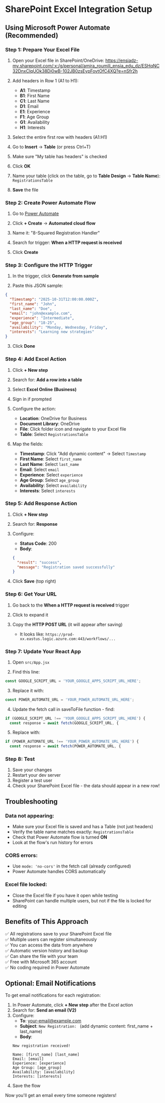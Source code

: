 # SharePoint Excel Integration Setup

## Using Microsoft Power Automate (Recommended)

### Step 1: Prepare Your Excel File

1. Open your Excel file in SharePoint/OneDrive:
   https://ensiadz-my.sharepoint.com/:x:/g/personal/amira_roumili_ensia_edu_dz/ESHqNC32DnxClqUOk38Di0wB-102JB0zsEypFovtOfC4XQ?e=nSfr2h

2. Add headers in Row 1 (A1 to H1):
   - **A1**: Timestamp
   - **B1**: First Name
   - **C1**: Last Name
   - **D1**: Email
   - **E1**: Experience
   - **F1**: Age Group
   - **G1**: Availability
   - **H1**: Interests

3. Select the entire first row with headers (A1:H1)

4. Go to **Insert** → **Table** (or press Ctrl+T)

5. Make sure "My table has headers" is checked

6. Click **OK**

7. Name your table (click on the table, go to **Table Design** → **Table Name**): `RegistrationsTable`

8. **Save** the file

### Step 2: Create Power Automate Flow

1. Go to [Power Automate](https://make.powerautomate.com)

2. Click **+ Create** → **Automated cloud flow**

3. Name it: "8-Squared Registration Handler"

4. Search for trigger: **When a HTTP request is received**

5. Click **Create**

### Step 3: Configure the HTTP Trigger

1. In the trigger, click **Generate from sample**

2. Paste this JSON sample:
```json
{
  "Timestamp": "2025-10-31T12:00:00.000Z",
  "first_name": "John",
  "last_name": "Doe",
  "email": "john@example.com",
  "experience": "Intermediate",
  "age_group": "18-25",
  "availability": "Monday, Wednesday, Friday",
  "interests": "Learning new strategies"
}
```

3. Click **Done**

### Step 4: Add Excel Action

1. Click **+ New step**

2. Search for: **Add a row into a table**

3. Select **Excel Online (Business)**

4. Sign in if prompted

5. Configure the action:
   - **Location**: OneDrive for Business
   - **Document Library**: OneDrive
   - **File**: Click folder icon and navigate to your Excel file
   - **Table**: Select `RegistrationsTable`

6. Map the fields:
   - **Timestamp**: Click "Add dynamic content" → Select `Timestamp`
   - **First Name**: Select `first_name`
   - **Last Name**: Select `last_name`
   - **Email**: Select `email`
   - **Experience**: Select `experience`
   - **Age Group**: Select `age_group`
   - **Availability**: Select `availability`
   - **Interests**: Select `interests`

### Step 5: Add Response Action

1. Click **+ New step**

2. Search for: **Response**

3. Configure:
   - **Status Code**: 200
   - **Body**: 
   ```json
   {
     "result": "success",
     "message": "Registration saved successfully"
   }
   ```

4. Click **Save** (top right)

### Step 6: Get Your URL

1. Go back to the **When a HTTP request is received** trigger

2. Click to expand it

3. Copy the **HTTP POST URL** (it will appear after saving)
   - It looks like: `https://prod-xx.eastus.logic.azure.com:443/workflows/...`

### Step 7: Update Your React App

1. Open `src/App.jsx`

2. Find this line:
```javascript
const GOOGLE_SCRIPT_URL = 'YOUR_GOOGLE_APPS_SCRIPT_URL_HERE';
```

3. Replace it with:
```javascript
const POWER_AUTOMATE_URL = 'YOUR_POWER_AUTOMATE_URL_HERE';
```

4. Update the fetch call in saveToFile function - find:
```javascript
if (GOOGLE_SCRIPT_URL !== 'YOUR_GOOGLE_APPS_SCRIPT_URL_HERE') {
  const response = await fetch(GOOGLE_SCRIPT_URL, {
```

5. Replace with:
```javascript
if (POWER_AUTOMATE_URL !== 'YOUR_POWER_AUTOMATE_URL_HERE') {
  const response = await fetch(POWER_AUTOMATE_URL, {
```

### Step 8: Test

1. Save your changes
2. Restart your dev server
3. Register a test user
4. Check your SharePoint Excel file - the data should appear in a new row!

## Troubleshooting

### Data not appearing:
- Make sure your Excel file is saved and has a Table (not just headers)
- Verify the table name matches exactly: `RegistrationsTable`
- Check that Power Automate flow is turned **ON**
- Look at the flow's run history for errors

### CORS errors:
- Use `mode: 'no-cors'` in the fetch call (already configured)
- Power Automate handles CORS automatically

### Excel file locked:
- Close the Excel file if you have it open while testing
- SharePoint can handle multiple users, but not if the file is locked for editing

## Benefits of This Approach

✅ All registrations save to your SharePoint Excel file  
✅ Multiple users can register simultaneously  
✅ You can access the data from anywhere  
✅ Automatic version history and backup  
✅ Can share the file with your team  
✅ Free with Microsoft 365 account  
✅ No coding required in Power Automate

## Optional: Email Notifications

To get email notifications for each registration:

1. In Power Automate, click **+ New step** after the Excel action
2. Search for: **Send an email (V2)**
3. Configure:
   - **To**: your-email@example.com
   - **Subject**: `New Registration: ` (add dynamic content: first_name + last_name)
   - **Body**: 
   ```
   New registration received!
   
   Name: [first_name] [last_name]
   Email: [email]
   Experience: [experience]
   Age Group: [age_group]
   Availability: [availability]
   Interests: [interests]
   ```
4. Save the flow

Now you'll get an email every time someone registers!
